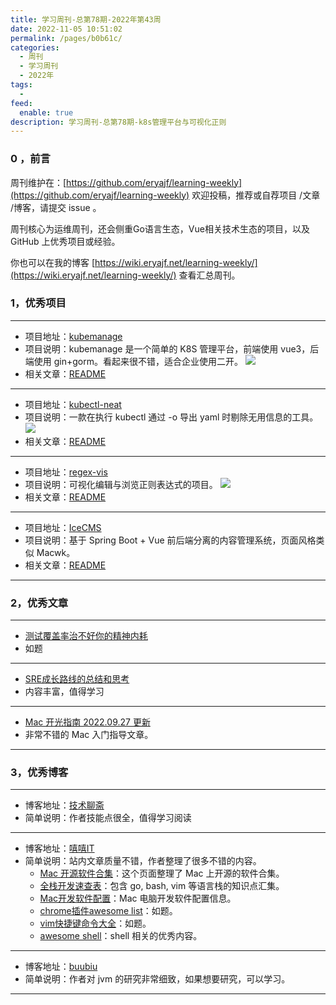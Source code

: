 ```yaml
---
title: 学习周刊-总第78期-2022年第43周
date: 2022-11-05 10:51:02
permalink: /pages/b0b61c/
categories:
  - 周刊
  - 学习周刊
  - 2022年
tags:
  -
feed:
  enable: true
description: 学习周刊-总第78期-k8s管理平台与可视化正则
---
```



### 0 ，前言

周刊维护在：[https://github.com/eryajf/learning-weekly](https://github.com/eryajf/learning-weekly)  欢迎投稿，推荐或自荐项目 /文章 /博客，请提交 issue 。

周刊核心为运维周刊，还会侧重Go语言生态，Vue相关技术生态的项目，以及 GitHub 上优秀项目或经验。

你也可以在我的博客 [https://wiki.eryajf.net/learning-weekly/](https://wiki.eryajf.net/learning-weekly/) 查看汇总周刊。


### 1，优秀项目

---

- 项目地址：[kubemanage](https://github.com/noovertime7/kubemanage)
- 项目说明：kubemanage 是一个简单的 K8S 管理平台，前端使用 vue3，后端使用 gin+gorm。看起来很不错，适合企业使用二开。
  ![](http://t.eryajf.net/imgs/2022/10/edae84333f37b9ac.jpg)
- 相关文章：[README](https://github.com/noovertime7/kubemanage#readme)

---

- 项目地址：[kubectl-neat](https://github.com/itaysk/kubectl-neat)
- 项目说明：一款在执行 kubectl 通过 -o 导出 yaml 时剔除无用信息的工具。
  ![](http://t.eryajf.net/imgs/2022/10/3cb12da1323cb7df.png)
- 相关文章：[README](https://github.com/itaysk/kubectl-neat#readme)

---

- 项目地址：[regex-vis](https://github.com/Bowen7/regex-vis)
- 项目说明：可视化编辑与浏览正则表达式的项目。
  ![](http://t.eryajf.net/imgs/2022/10/26f281699d1d6197.gif)
- 相关文章：[README](https://github.com/Bowen7/regex-vis#readme)

---

- 项目地址：[IceCMS](https://github.com/Thecosy/IceCMS)
- 项目说明：基于 Spring Boot + Vue 前后端分离的内容管理系统，页面风格类似 Macwk。
- 相关文章：[README](https://github.com/Thecosy/IceCMS#readme)

---

### 2，优秀文章

---

- [测试覆盖率治不好你的精神内耗](https://www.v2think.com/test-coverage-rethink)
- 如题

---

- [SRE成长路线的总结和思考](https://mp.weixin.qq.com/s/Afz7C56rVFkeNmAMQm-E1g)
- 内容丰富，值得学习

---

- [Mac 开光指南 2022.09.27 更新]( https://shockerli.net/post/mac-initialize/ )
- 非常不错的 Mac 入门指导文章。

---

### 3，优秀博客

---

- 博客地址：[技术聊斋](https://doc.wssio.com)
- 简单说明：作者技能点很全，值得学习阅读

---

- 博客地址：[嘻嘻IT](https://11meigui.com/)
- 简单说明：站内文章质量不错，作者整理了很多不错的内容。
	- [Mac 开源软件合集](https://11meigui.com/awesome/macos)：这个页面整理了 Mac 上开源的软件合集。
	- [全栈开发速查表](https://11meigui.com/dev/)：包含 go, bash, vim 等语言栈的知识点汇集。
	- [Mac开发软件配置](https://www.11meigui.com/mac-develop)：Mac 电脑开发软件配置信息。
	- [chrome插件awesome list](https://www.11meigui.com/chrome-extension-awesome-list)：如题。
	- [vim快捷键命令大全](https://www.11meigui.com/vim-cheatsheets)：如题。
	- [awesome shell](https://www.11meigui.com/myawesome-shell)：shell 相关的优秀内容。

---

- 博客地址：[buubiu](https://blog.buubiu.com/)
- 简单说明：作者对 jvm 的研究非常细致，如果想要研究，可以学习。

---